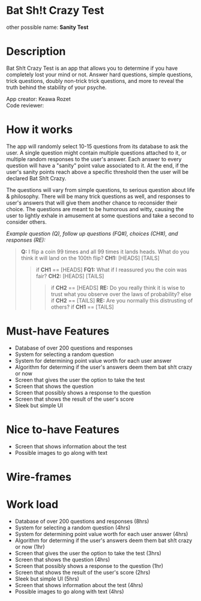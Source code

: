 # Bat Sh!t Crazy Test
other possible name: __Sanity Test__

# Description
Bat Sh!t Crazy Test is an app that allows you to determine if you have completely lost your mind or not. Answer hard questions, simple questions, trick questions, doubly non-trick trick questions, and more to reveal the truth behind the stability of your psyche.

App creator: Keawa Rozet  
Code reviewer: 
# How it works
  The app will randomly select 10-15 questions from its database to ask the user. A single question might contain multiple questions attached to it, or multiple random responses to the user's answer. Each answer to every question will have a "sanity" point value associated to it. At the end, if the user's sanity points reach above a specific threshold then the user will be declared Bat Sh!t Crazy.  
    
  The questions will vary from simple questions, to serious question about life & philosophy. There will be many trick questions as well, and responses to user's answers that will give them another chance to reconsider their choice. The questions are meant to be humorous and witty, causing the user to lightly exhale in amusement at some questions and take a second to consider others.
  
  *Example question (Q), follow up questions (FQ#), choices (CH#), and responses (RE):*  
  >__Q:__ I flip a coin 99 times and all 99 times it lands heads. What do you think it will land on the 100th flip?
  >__CH1:__ [HEADS] [TAILS]
  >>if __CH1__ == [HEADS]
  >> __FQ1:__ What if I reassured you the coin was fair?
  >>__CH2:__ [HEADS] [TAILS]
  >>>if __CH2__ == [HEADS]
  >>> __RE:__ Do you really think it is wise to trust what you observe over the laws of probability?
  >>>else if __CH2__ == [TAILS]
  >>> __RE:__ Are you normally this distrusting of others?
  >>if __CH1__ == [TAILS]
  
    
# Must-have Features  
  - Database of over 200 questions and responses
  - System for selecting a random question
  - System for determining point value worth for each user answer
  - Algorithm for determing if the user's answers deem them bat sh!t crazy or now
  - Screen that gives the user the option to take the test
  - Screen that shows the question
  - Screen that possibly shows a response to the question
  - Screen that shows the result of the user's score
  - Sleek but simple UI
  
# Nice to-have Features  
  - Screen that shows information about the test
  - Possible images to go along with text
# Wire-frames

# Work load
- Database of over 200 questions and responses (8hrs)
- System for selecting a random question (4hrs)
- System for determining point value worth for each user answer (4hrs)
- Algorithm for determing if the user's answers deem them bat sh!t crazy or now (1hr)
- Screen that gives the user the option to take the test (3hrs)
- Screen that shows the question (4hrs)
- Screen that possibly shows a response to the question (1hr)
- Screen that shows the result of the user's score (2hrs)
- Sleek but simple UI (5hrs)
- Screen that shows information about the test (4hrs)
- Possible images to go along with text (4hrs)
